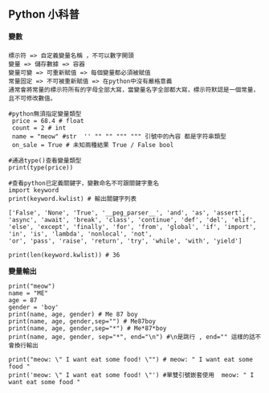 ## Python 小科普

#### 變數
    標示符 => 自定義變量名稱 ，不可以數字開頭
    變量 => 儲存數據 => 容器
    變量可變 => 可重新賦值 => 每個變量都必須被賦值
    常量固定 => 不可被重新賦值 => 在python中沒有嚴格意義
    通常會將常量的標示符所有的字母全部大寫，當變量名字全部都大寫，標示符默認是一個常量，且不可修改數值。
    
    
```python=
#python無須指定變量類型
 price = 68.4 # float
 count = 2 # int 
 name = "meow" #str  '' "" "" """ """ 引號中的內容 都是字符串類型
 on_sale = True # 未知兩種結果 True / False bool
 
#通過type()查看變量類型
print(type(price))

#查看python已定義關鍵字，變數命名不可跟關鍵字重名
import keyword
print(keyword.kwlist) # 輸出關鍵字列表

['False', 'None', 'True', '__peg_parser__', 'and', 'as', 'assert', 'async', 'await', 'break', 'class', 'continue', 'def', 'del', 'elif', 'else', 'except', 'finally', 'for', 'from', 'global', 'if', 'import', 'in', 'is', 'lambda', 'nonlocal', 'not', 
'or', 'pass', 'raise', 'return', 'try', 'while', 'with', 'yield']

print(len(keyword.kwlist)) # 36

```

**變量輸出**

```python=
print("meow")
name = "ME"
age = 87
gender = 'boy'
print(name, age, gender) # Me 87 boy
print(name, age, gender,sep="") # Me87boy
print(name, age, gender,sep="*") # Me*87*boy
print(name, age, gender, sep="*", end="\n") #\n是跳行 , end="" 這樣的話不會換行輸出 

print("meow: \" I want eat some food! \"") # meow: " I want eat some food "
print('meow: \" I want eat some food! \"') #單雙引號嵌套使用  meow: " I want eat some food "
``` 
    
   

